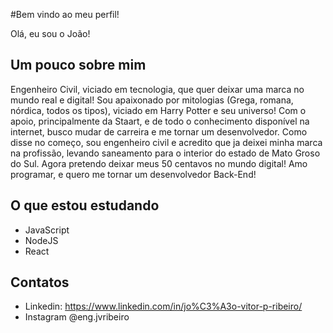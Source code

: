 #Bem vindo ao meu perfil!

Olá, eu sou o João!

## Um pouco sobre mim

Engenheiro Civil, viciado em tecnologia, que quer deixar uma marca no mundo real e digital! Sou apaixonado por mitologias (Grega, romana, nórdica, todos os tipos), viciado em Harry Potter e seu universo!
Com o apoio, principalmente da Staart, e de todo o conhecimento disponível na internet, busco mudar de carreira e me tornar um desenvolvedor. Como disse no começo, sou engenheiro civil e acredito que ja deixei minha marca na profissão, levando saneamento para o interior do estado de Mato Groso do Sul.
Agora pretendo deixar meus 50 centavos no mundo digital! Amo programar, e quero me tornar um desenvolvedor Back-End!

## O que estou estudando

- JavaScript
- NodeJS
- React

## Contatos

- Linkedin: https://www.linkedin.com/in/jo%C3%A3o-vitor-p-ribeiro/
- Instagram @eng.jvribeiro
